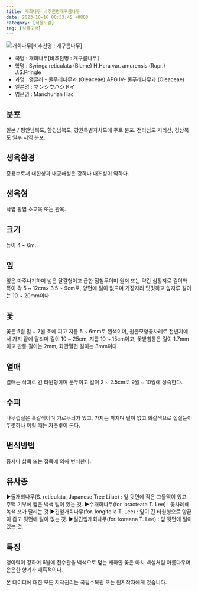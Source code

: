 ```yaml
---
title: 개회나무_비추천명개구름나무
date: 2023-10-16 00:33:45 +0800
category: [식물도감]
tag: [식물도감]
---
```




![개회나무[비추천명 : 개구름나무]](/fileUpload/plants/basic/Oleaceae/Syringa/9410/1_th2.JPG)
- 국명 : 개회나무[비추천명 : 개구름나무]
- 학명 : Syringa reticulata (Blume) H.Hara var. amurensis (Rupr.) J.S.Pringle
- 과명 : 앵글러 - 물푸레나무과 (Oleaceae) APG Ⅳ- 물푸레나무과 (Oleaceae)
- 일본명 : マンシウハシドイ
- 영문명 : Manchurian lilac


## 분포
일본 / 평안남북도, 함경남북도, 강원특별자치도에 주로 분포. 전라남도 지리산, 경상북도 일부 지역 분포.
## 생육환경
중용수로서 내한성과 내공해성은 강하나 내조성이 약하다.
## 생육형
낙엽 활엽 소교목 또는 관목. 
## 크기
높이 4 ~ 6m.
## 잎
잎은 마주나기하며 넓은 달걀형이고 급한 점첨두이며 원저 또는 약간 심장저로 길이와 폭이 각 5 ~ 12cm× 3.5 ~ 9cm로, 양면에 털이 없으며 가장자리 밋밋하고 잎자루 길이는 10 ~ 20mm이다.
## 꽃
꽃은 5월 말 ~ 7월 초에 피고 지름 5 ~ 6mm로 흰색이며, 원뿔모양꽃차례로 전년지에서 가지 끝에 달리며 길이 10 ~ 25cm, 지름 10 ~ 15cm이고, 꽃받침통은 길이 1.7mm이고 판통 길이는 2mm, 화관열편 길이는 3mm이다.
## 열매
열매는 삭과로 긴 타원형이며 둔두이고 길이 2 ~ 2.5cm로 9월 ~ 10월에 성숙한다.
## 수피
나무껍질은 흑갈색이며 가로무늬가 있고, 가지는 퍼지며 털이 없고 회갈색으로 껍질눈이 뚜렷하나 어릴 때는 자줏빛이 돈다.
## 번식방법
종자나 삽목 또는 접목에 의해 번식한다.
## 유사종
▶돌개회나무(S. reticulata, Japanese Tree Lilac) : 잎 뒷면에 작은 그물맥이 있고 주맥 기부에 짧은 백색 털이 있는 것.▶수개회나무(for. bracteata T. Lee) : 꽃차례에 녹색 포가 달리는 것▶긴잎개회나무(for. longifolia T. Lee) : 잎이 긴 타원형으로 양끝이 좁고 뒷면에 털이 없는 것.▶털긴잎개회나무(for. koreana T. Lee) : 잎 뒷면에 털이 있는 것.
## 특징
맹아력이 강하며 6월에 전수관을 백색으로 덮는 새하얀 꽃은 마치 백설처럼 아름다우며 은은한 향기가 매혹적이다.






본 데이터에 대한 모든 저작권리는 국립수목원 또는 원저작자에게 있습니다.
